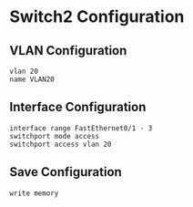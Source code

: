 # Switch2 Configuration

## VLAN Configuration

```
vlan 20
name VLAN20
```

## Interface Configuration

```
interface range FastEthernet0/1 - 3
switchport mode access
switchport access vlan 20
```

## Save Configuration

```
write memory
```
